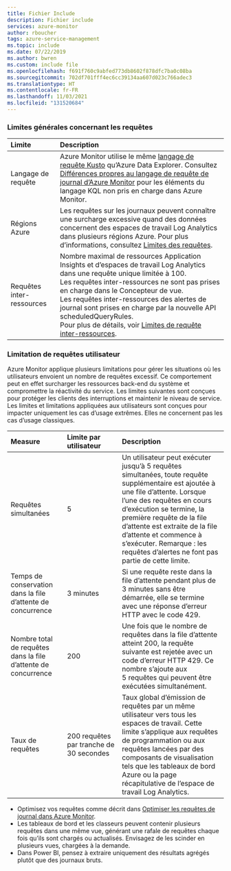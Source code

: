 ```yaml
---
title: Fichier Include
description: Fichier include
services: azure-monitor
author: rboucher
tags: azure-service-management
ms.topic: include
ms.date: 07/22/2019
ms.author: bwren
ms.custom: include file
ms.openlocfilehash: f691f760c9abfed773db8602f878dfc7ba0c08ba
ms.sourcegitcommit: 702df701fff4ec6cc39134aa607d023c766adec3
ms.translationtype: HT
ms.contentlocale: fr-FR
ms.lasthandoff: 11/03/2021
ms.locfileid: "131520684"
---
```

### <a name="general-query-limits"></a>Limites générales concernant les requêtes

| Limite | Description |
|:---|:---|
| Langage de requête | Azure Monitor utilise le même [langage de requête Kusto](/azure/kusto/query/) qu’Azure Data Explorer. Consultez [Différences propres au langage de requête de journal d’Azure Monitor](/azure/data-explorer/kusto/query/) pour les éléments du langage KQL non pris en charge dans Azure Monitor. |
| Régions Azure | Les requêtes sur les journaux peuvent connaître une surcharge excessive quand des données concernent des espaces de travail Log Analytics dans plusieurs régions Azure. Pour plus d’informations, consultez [Limites des requêtes](../articles/azure-monitor/logs/scope.md#query-scope-limits). |
| Requêtes inter-ressources | Nombre maximal de ressources Application Insights et d’espaces de travail Log Analytics dans une requête unique limitée à 100.<br>Les requêtes inter-ressources ne sont pas prises en charge dans le Concepteur de vue.<br>Les requêtes inter-ressources des alertes de journal sont prises en charge par la nouvelle API scheduledQueryRules.<br>Pour plus de détails, voir [Limites de requête inter-ressources](../articles/azure-monitor/logs/cross-workspace-query.md#cross-resource-query-limits). |

### <a name="user-query-throttling"></a>Limitation de requêtes utilisateur
Azure Monitor applique plusieurs limitations pour gérer les situations où les utilisateurs envoient un nombre de requêtes excessif. Ce comportement peut en effet surcharger les ressources back-end du système et compromettre la réactivité du service. Les limites suivantes sont conçues pour protéger les clients des interruptions et maintenir le niveau de service. Les limites et limitations appliquées aux utilisateurs sont conçues pour impacter uniquement les cas d’usage extrêmes. Elles ne concernent pas les cas d’usage classiques.


| Measure | Limite par utilisateur | Description |
|:---|:---|:---|
| Requêtes simultanées | 5 | Un utilisateur peut exécuter jusqu’à 5 requêtes simultanées, toute requête supplémentaire est ajoutée à une file d’attente. Lorsque l’une des requêtes en cours d’exécution se termine, la première requête de la file d’attente est extraite de la file d’attente et commence à s’exécuter. Remarque : les requêtes d’alertes ne font pas partie de cette limite.
| Temps de conservation dans la file d’attente de concurrence | 3 minutes | Si une requête reste dans la file d’attente pendant plus de 3 minutes sans être démarrée, elle se termine avec une réponse d’erreur HTTP avec le code 429. |
| Nombre total de requêtes dans la file d’attente de concurrence | 200 | Une fois que le nombre de requêtes dans la file d’attente atteint 200, la requête suivante est rejetée avec un code d’erreur HTTP 429. Ce nombre s’ajoute aux 5 requêtes qui peuvent être exécutées simultanément. |
| Taux de requêtes | 200 requêtes par tranche de 30 secondes | Taux global d’émission de requêtes par un même utilisateur vers tous les espaces de travail. Cette limite s’applique aux requêtes de programmation ou aux requêtes lancées par des composants de visualisation tels que les tableaux de bord Azure ou la page récapitulative de l’espace de travail Log Analytics. |

- Optimisez vos requêtes comme décrit dans [Optimiser les requêtes de journal dans Azure Monitor](../articles/azure-monitor/logs/query-optimization.md).
- Les tableaux de bord et les classeurs peuvent contenir plusieurs requêtes dans une même vue, générant une rafale de requêtes chaque fois qu’ils sont chargés ou actualisés. Envisagez de les scinder en plusieurs vues, chargées à la demande. 
- Dans Power BI, pensez à extraire uniquement des résultats agrégés plutôt que des journaux bruts.
